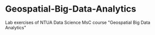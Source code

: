 # Geospatial-Big-Data-Analytics
Lab exercises of NTUA Data Science MsC course  "Geospatial Big Data Analytics"
